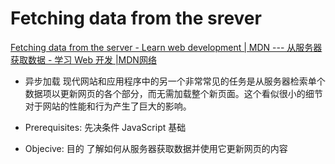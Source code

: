 # Fetching data from the srever
[Fetching data from the server - Learn web development | MDN --- 从服务器获取数据 - 学习 Web 开发 |MDN网络](https://developer.mozilla.org/en-US/docs/Learn/JavaScript/Client-side_web_APIs/Fetching_data)

- 异步加载
现代网站和应用程序中的另一个非常常见的任务是从服务器检索单个数据项以更新网页的各个部分，而无需加载整个新页面。这个看似很小的细节对于网站的性能和行为产生了巨大的影响。

- Prerequisites: 先决条件
    JavaScript 基础

- Objecive: 目的
    了解如何从服务器获取数据并使用它更新网页的内容
